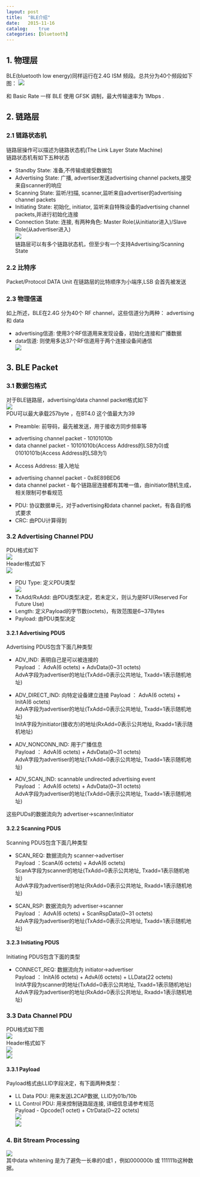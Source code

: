 ```yaml
---
layout: post
title:  "BLE介绍"
date:   2015-11-16
catalog:	true
categories: [bluetooth]
---
```

## 1. 物理层
BLE(bluetooth low energy)同样运行在2.4G ISM 频段。总共分为40个频段如下图：
![](/images/bluetooth/ble_channel.png)    

和 Basic Rate 一样 BLE 使用 GFSK 调制，最大传输速率为 1Mbps .   

## 2. 链路层

### 2.1 链路状态机
链路层操作可以描述为链路状态机(The Link Layer State Machine)   
链路状态机有如下五种状态    
- Standby State:		准备,不传输或接受数据包    
- Advertising State:	广播, advertiser发送advertising channel packets,接受来自scanner的响应    
- Scanning State:		监听/扫描, scanner,监听来自advertiser的advertising channel packets    
- Initiating State:	初始化, initiator, 监听来自特殊设备的advertising channel packets,并进行初始化连接    
- Connection State:	连接, 有两种角色: Master Role(从initiator进入)/Slave Role(从advertiser进入)     
![](/images/bluetooth/ble_state.png)    
链路层可以有多个链路状态机，但至少有一个支持Advertising/Scanning State

### 2.2 比特序
Packet/Protocol DATA Unit 在链路层的比特顺序为小端序,LSB 会首先被发送

### 2.3 物理信道
如上所述，BLE在2.4G 分为40个 RF channel，这些信道分为两种： advertising 和 data 

- advertising信道: 使用3个RF信道用来发现设备，初始化连接和广播数据
- data信道:        则使用多达37个RF信道用于两个连接设备间通信  
![](/images/bluetooth/ble_channel_index.png)   
 
## 3. BLE Packet

### 3.1 数据包格式
对于BLE链路层，advertising/data channel packet格式如下    
![](/images/bluetooth/ble_packet_format.png)    
PDU可以最大承载257byte ，在BT4.0 这个值最大为39     

- Preamble: 前导码，最先被发送，用于接收方同步频率等     
 * advertising channel packet - 10101010b    
 * data channel packet        - 10101010b(Access Address的LSB为0)或01010101b(Access Address的LSB为1)      
- Access Address: 接入地址 
 * advertising channel packet - 0x8E89BED6 
 * data channel packet        - 每个链路层连接都有其唯一值，由initiator随机生成，相关限制可参看规范      
- PDU: 协议数据单元，对于advertising和data channel packet，有各自的格式要求    
- CRC: 由PDU计算得到   

### 3.2  Advertising Channel PDU
PDU格式如下    
![](/images/bluetooth/ble_advertising_pdu.png)     
Header格式如下   
![](/images/bluetooth/ble_advertising_pdu_header.png)   

* PDU Type: 定义PDU类型    
![](/images/bluetooth/ble_pdu_type.png)   
* TxAdd/RxAdd: 由PDU类型决定，若未定义，则认为是RFU(Reserved For Future Use)  
* Length: 定义Payload的字节数(octets)，有效范围是6~37Bytes 
* Payload: 由PDU类型决定

#### 3.2.1 Advertising PDUS
Advertising PDUS包含下面几种类型
         
- ADV_IND: 表明自己是可以被连接的    
    Payload ： AdvA(6 octets) + AdvData(0~31 octets)    
        AdvA字段为advertiser的地址(TxAdd=0表示公共地址, Txadd=1表示随机地址)  

- ADV_DIRECT_IND: 向特定设备建立连接 
    Payload ： AdvA(6 octets) + InitA(6 octets)    
        AdvA字段为advertiser的地址(TxAdd=0表示公共地址, Txadd=1表示随机地址)    
        InitA字段为initiator(接收方)的地址(RxAdd=0表示公共地址, Rxadd=1表示随机地址)
  
- ADV_NONCONN_IND: 用于广播信息     
    Payload ： AdvA(6 octets) + AdvData(0~31 octets)    
        AdvA字段为advertiser的地址(TxAdd=0表示公共地址, Txadd=1表示随机地址)    

- ADV_SCAN_IND: scannable undirected advertising event    
    Payload ： AdvA(6 octets) + AdvData(0~31 octets)     
        AdvA字段为advertiser的地址(TxAdd=0表示公共地址, Txadd=1表示随机地址)   

这些PUDs的数据流向为 advertiser->scanner/initiator  
 
#### 3.2.2 Scanning PDUS
Scanning PDUS包含下面几种类型

- SCAN_REQ: 数据流向为 scanner->advertiser    
    Payload ：ScanA(6 octets) + AdvA(6 octets)       
        ScanA字段为scanner的地址(TxAdd=0表示公共地址, Txadd=1表示随机地址)    
        AdvA字段为advertiser的地址(RxAdd=0表示公共地址, Rxadd=1表示随机地址)   

- SCAN_RSP: 数据流向为 advertiser->scanner    
    Payload ： AdvA(6 octets) + ScanRspData(0~31 octets)    
        AdvA字段为advertiser的地址(TxAdd=0表示公共地址, Txadd=1表示随机地址)     

#### 3.2.3 Initiating PDUS
Initiating PDUS包含下面的类型   

- CONNECT_REQ: 数据流向为 initiator->advertiser      
    Payload ： InitA(6 octets) + AdvA(6 octets) + LLData(22 octets)    
        InitA字段为scanner的地址(TxAdd=0表示公共地址, Txadd=1表示随机地址)    
        AdvA字段为advertiser的地址(RxAdd=0表示公共地址, Rxadd=1表示随机地址)  

### 3.3 Data Channel PDU
PDU格式如下图   
![](/images/bluetooth/ble_data_pdu.png)   
Header格式如下    
![](/images/bluetooth/ble_data_pdu_header.png)    
![](/images/bluetooth/ble_data_pdu_header_format.png)

#### 3.3.1 Payload
Payload格式由LLID字段决定，有下面两种类型：   
- LL Data PDU: 用来发送L2CAP数据, LLID为01b/10b     
- LL Control PDU: 用来控制链路层连接, 详细信息请参考规范           
    Payload - Opcode(1 octet) + CtrData(0~22 octets)    
![](/images/bluetooth/ble_data_pdu_control1.png)   
![](/images/bluetooth/ble_data_pdu_control2.png)    

### 4. Bit Stream Processing
![](/images/bluetooth/ble_bit_stream.png)    
其中data whitening 是为了避免一长串的0或1 ，例如000000b 或 111111b这种数据。

         


